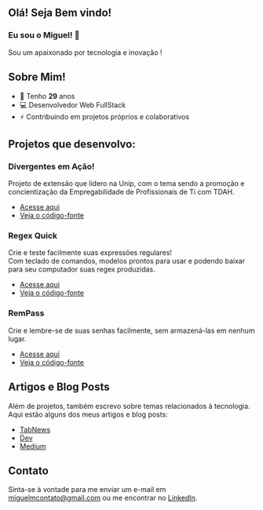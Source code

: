 ## Olá! Seja Bem vindo!
### Eu sou o Miguel! 👋

Sou um apaixonado por tecnologia e inovação !

## Sobre Mim!
  - 🎉 Tenho **29** anos
  - 💻 Desenvolvedor Web FullStack
  - ⚡ Contribuindo em projetos próprios e colaborativos

## Projetos que desenvolvo:

### Divergentes em Ação!

Projeto de extensão que lidero na Unip, com o tema sendo a promoção e concientização da Empregabilidade de Profissionais de Ti com TDAH.<br>

- [Acesse aqui](https://divergentesemacao.github.io/website/)
- [Veja o código-fonte](https://github.com/divergentesemacao/website)

### Regex Quick

Crie e teste facilmente suas expressões regulares!<br>
Com teclado de comandos, modelos prontos para usar e podendo baixar para seu computador suas regex produzidas.<br>

- [Acesse aqui](https://migmoroni.github.io/RegexQuick/)
- [Veja o código-fonte](https://github.com/migmoroni/RegexQuick)
  
### RemPass

Crie e lembre-se de suas senhas facilmente, sem armazená-las em nenhum lugar.<br>

- [Acesse aqui](https://rempass.com)
- [Veja o código-fonte](https://github.com/migmoroni/remember-password)
  
## Artigos e Blog Posts

Além de projetos, também escrevo sobre temas relacionados à tecnologia. Aqui estão alguns dos meus artigos e blog posts:

- [TabNews](https://tabnews.com.br/migmoroni)
- [Dev](https://dev.to/migmoroni)
- [Medium](https://medium.com/@migmoroni)

## Contato

Sinta-se à vontade para me enviar um e-mail em miguelmcontato@gmail.com ou me encontrar no [LinkedIn](https://linkedin.com/migmoroni).

